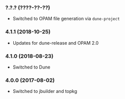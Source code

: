 ### ?.?.? (????-??-??)

  * Switched to OPAM file generation via `dune-project`


### 4.1.1 (2018-10-25)

  * Updates for dune-release and OPAM 2.0


### 4.1.0 (2018-08-23)

  * Switched to Dune


### 4.0.0 (2017-08-02)

  * Switched to jbuilder and topkg
